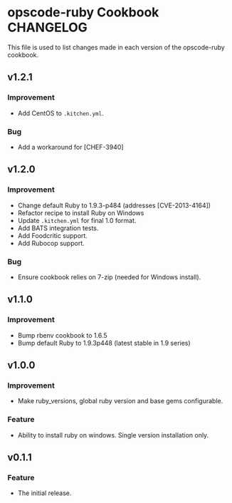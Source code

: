 opscode-ruby Cookbook CHANGELOG
===============================
This file is used to list changes made in each version of the
opscode-ruby cookbook.

v1.2.1
-------
### Improvement
- Add CentOS to `.kitchen.yml`.

### Bug
- Add a workaround for [CHEF-3940]

v1.2.0
-------
### Improvement
- Change default Ruby to 1.9.3-p484 (addresses [CVE-2013-4164])
- Refactor recipe to install Ruby on Windows
- Update `.kitchen.yml` for final 1.0 format.
- Add BATS integration tests.
- Add Foodcritic support.
- Add Rubocop support.

### Bug
- Ensure cookbook relies on 7-zip (needed for Windows install).

v1.1.0
-------
### Improvement
- Bump rbenv cookbook to 1.6.5
- Bump default Ruby to 1.9.3p448 (latest stable in 1.9 series)

v1.0.0
-------
### Improvement
- Make ruby_versions, global ruby version and base gems configurable.

### Feature
- Ability to install ruby on windows. Single version installation only.

v0.1.1
-------
### Feature
- The initial release.
